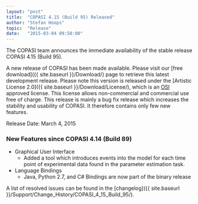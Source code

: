 ```yaml
---
layout: "post"
title:  "COPASI 4.15 (Build 95) Released"
author: "Stefan Hoops"
topic:  "Release"
date:   "2015-03-04 09:50:00"
---
```


The COPASI team announces the immediate availability of the stable
release COPASI 4.15 (Build 95). 

A new release of COPASI has been made available. Please visit our 
[free download]({{ site.baseurl }}/Download/)
page to retrieve this latest development release. Please
note this version is released under the 
[Artistic License 2.0]({{ site.baseurl }}/Download/License/),
which is an [OSI](http://www.opensource.org/) approved license. This license
allows non-commercial and commercial use free of charge. This release
is mainly a bug fix release which increases the stability and
usability of COPASI. It therefore contains only few new features. 

Release Date: March 4, 2015 

### New Features since COPASI 4.14 (Build 89)

* Graphical User Interface
  * Added a tool which introduces events into the model for each time point of experimental data found in the parameter estimation task. 
* Language Bindings
  * Java, Python 2.7, and C# Bindings are now part of the binary release

A list of resolved issues can be found in the 
[changelog]({{ site.baseurl }}/Support/Change_History/COPASI_4_15_Build_95/).

